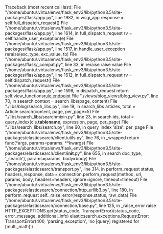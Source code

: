 Traceback (most recent call last):
  File "/home/ubuntu/.virtualenvs/flask_env3/lib/python3.5/site-packages/flask/app.py", line 1982, in wsgi_app
    response = self.full_dispatch_request()
  File "/home/ubuntu/.virtualenvs/flask_env3/lib/python3.5/site-packages/flask/app.py", line 1614, in full_dispatch_request
    rv = self.handle_user_exception(e)
  File "/home/ubuntu/.virtualenvs/flask_env3/lib/python3.5/site-packages/flask/app.py", line 1517, in handle_user_exception
    reraise(exc_type, exc_value, tb)
  File "/home/ubuntu/.virtualenvs/flask_env3/lib/python3.5/site-packages/flask/_compat.py", line 33, in reraise
    raise value
  File "/home/ubuntu/.virtualenvs/flask_env3/lib/python3.5/site-packages/flask/app.py", line 1612, in full_dispatch_request
    rv = self.dispatch_request()
  File "/home/ubuntu/.virtualenvs/flask_env3/lib/python3.5/site-packages/flask/app.py", line 1598, in dispatch_request
    return self.view_functions[rule.endpoint](**req.view_args)
  File "./views/blog_views/blog_view.py", line 70, in seearch
    context = search_libs(page, content)
  File "./libs/blog/search_libs.py", line 19, in search_libs
    articles, total = Article.search(content, page, per_page=5)
  File "./libs/search_libs/searchmixin.py", line 23, in search
    ids, total = query_index(cls.__tablename__, expression, page, per_page)
  File "./libs/search_libs/search.py", line 60, in query_index
    'size': per_page
  File "/home/ubuntu/.virtualenvs/flask_env3/lib/python3.5/site-packages/elasticsearch/client/utils.py", line 76, in _wrapped
    return func(*args, params=params, **kwargs)
  File "/home/ubuntu/.virtualenvs/flask_env3/lib/python3.5/site-packages/elasticsearch/client/__init__.py", line 655, in search
    doc_type, '_search'), params=params, body=body)
  File "/home/ubuntu/.virtualenvs/flask_env3/lib/python3.5/site-packages/elasticsearch/transport.py", line 314, in perform_request
    status, headers_response, data = connection.perform_request(method, url, params, body, headers=headers, ignore=ignore, timeout=timeout)
  File "/home/ubuntu/.virtualenvs/flask_env3/lib/python3.5/site-packages/elasticsearch/connection/http_urllib3.py", line 180, in perform_request
    self._raise_error(response.status, raw_data)
  File "/home/ubuntu/.virtualenvs/flask_env3/lib/python3.5/site-packages/elasticsearch/connection/base.py", line 125, in _raise_error
    raise HTTP_EXCEPTIONS.get(status_code, TransportError)(status_code, error_message, additional_info)
elasticsearch.exceptions.RequestError: TransportError(400, 'parsing_exception', 'no [query] registered for [multi_math]')